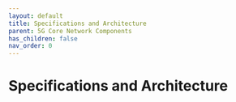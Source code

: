 ```yaml
---
layout: default
title: Specifications and Architecture
parent: 5G Core Network Components
has_children: false
nav_order: 0
---
```

# Specifications and Architecture
